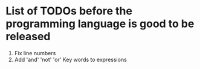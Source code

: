 # List of TODOs before the programming language is good to be released

1. Fix line numbers
2. Add 'and' 'not' 'or' Key words to expressions
